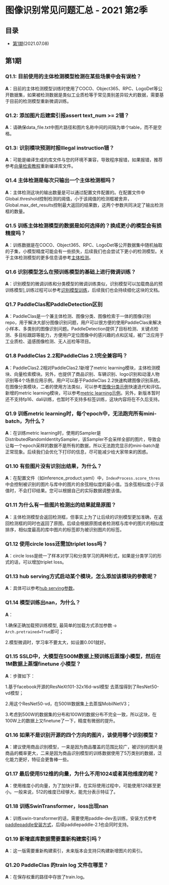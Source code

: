 # 图像识别常见问题汇总 - 2021 第2季


## 目录
* [第1期](#第1期)(2021.07.08)


<a name="第1期"></a>
## 第1期

### Q1.1: 目前使用的主体检测模型检测在某些场景中会有误检？

**A**：目前的主体检测模型训练时使用了COCO、Object365、RPC、LogoDet等公开数据集，如果被检测数据是类似工业质检等于常见类别差异较大的数据，需要基于目前的检测模型重新微调训练。

### Q1.2: 添加图片后建索引报assert text_num >= 2错？

**A**：请确保data_file.txt中图片路径和图片名称中间的间隔为单个table，而不是空格。

### Q1.3: 识别模块预测时报Illegal instruction错？

**A**：可能是编译生成的库文件与您的环境不兼容，导致程序报错，如果报错，推荐参考[向量检索教程](../../../deploy/vector_search/README.md)重新编译库文件。

### Q1.4 主体检测是每次只输出一个主体检测框吗？

**A**：主体检测这块的输出数量是可以通过配置文件配置的。在配置文件中Global.threshold控制检测的阈值，小于该阈值的检测框被舍弃，Global.max_det_results控制最大返回的结果数，这两个参数共同决定了输出检测框的数量。

### Q1.5 训练主体检测模型的数据是如何选择的？换成更小的模型会有损精度吗？

**A**：训练数据是在COCO、Object365、RPC、LogoDet等公开数据集中随机抽取的子集，小模型精度可能会有一些损失，后续我们也会尝试下更小的检测模型。关于主体检测模型的更多信息请参考[主体检测](../application/mainbody_detection.md)。

### Q1.6 识别模型怎么在预训练模型的基础上进行微调训练？

**A**：识别模型的微调训练和分类模型的微调训练类似，识别模型可以加载商品的预训练模型],训练过程可以参考[识别模型训练](../tutorials/getting_started_retrieval.md)，后续我们也会持续细化这块的文档。

### Q1.7 PaddleClas和PaddleDetection区别

**A**：PaddleClas是一个兼主体检测、图像分类、图像检索于一体的图像识别repo，用于解决大部分图像识别问题，用户可以很方便的使用PaddleClas来解决小样本、多类别的图像识别问题。PaddleDetection提供了目标检测、关键点检测、多目标跟踪等能力，方便用户定位图像中的感兴趣的点和区域，被广泛应用于工业质检、遥感图像检测、无人巡检等项目。

### Q1.8 PaddleClas 2.2和PaddleClas 2.1完全兼容吗？

**A**：PaddleClas2.2相对PaddleClas2.1新增了metric learning模块，主体检测模块、向量检索模块。另外，也提供了商品识别、车辆识别、logo识别和动漫人物识别等4个场景应用示例。用户可以基于PaddleClas 2.2快速构建图像识别系统。在图像分类模块，二者的使用方法类似，可以参考[图像分类示例](../tutorials/getting_started.md)快速迭代和评估。新增的metric learning模块，可以参考[metric learning示例](../tutorials/getting_started_retrieval.md)。另外，新版本暂时还不支持fp16、dali训练，也暂时不支持多标签训练，这块内容将在不久后支持。

### Q1.9 训练metric learning时，每个epoch中，无法跑完所有mini-batch，为什么？

**A**：在训练metric learning时，使用的Sampler是DistributedRandomIdentitySampler，该Sampler不会采样全部的图片，导致会让每一个epoch采样的数据不是所有的数据，所以无法跑完显示的mini-batch是正常现象。后续我们会优化下打印的信息，尽可能减少给大家带来的困惑。

### Q1.10 有些图片没有识别出结果，为什么？

**A**：在配置文件（如inference_product.yaml）中，`IndexProcess.score_thres`中会控制被识别的图片与库中的图片的余弦相似度的最小值。当余弦相似度小于该值时，不会打印结果。您可以根据自己的实际数据调整该值。

### Q1.11 为什么有一些图片检测出的结果就是原图？

**A**：主体检测模型会返回检测框，但事实上为了让后续的识别模型更加准确，在返回检测框的同时也返回了原图。后续会根据原图或者检测框与库中的图片的相似度排序，相似度最高的库中图片的标签即为被识别图片的标签。

### Q1.12 使用circle loss还需加triplet loss吗？

**A**：circle loss是统一了样本对学习和分类学习的两种形式，如果是分类学习的形式的话，可以增加triplet loss。

### Q1.13  hub serving方式启动某个模块，怎么添加该模块的参数呢？

**A**：具体可以参考[hub serving参数](../../../deploy/hubserving/clas/params.py)。

### Q1.14  模型训练出nan，为什么？

**A**：

1.确保正确加载预训练模型, 最简单的加载方式添加参数`-o Arch.pretrained=True`即可；

2.模型微调时，学习率不要太大，如设置0.001就好。


### Q1.15 SSLD中，大模型在500M数据上预训练后蒸馏小模型，然后在1M数据上蒸馏finetune 小模型？

**A**：步骤如下：

1.基于facebook开源的ResNeXt101-32x16d-wsl模型 去蒸馏得到了ResNet50-vd模型；

2.用这个ResNet50-vd，在500W数据集上去蒸馏MobilNetV3；

3.考虑到500W的数据集的分布和100W的数据分布不完全一致，所以这块，在100W上的数据上又finetune了一下，精度有微弱的提升。


### Q1.16 如果不是识别开源的四个方向的图片，该使用哪个识别模型？

**A**：建议使用商品识别模型，一来是因为商品覆盖的范围比较广，被识别的图片是商品的概率更大，二来是因为商品识别模型的训练数据使用了5万类别的数据，泛化能力更好，特征会更鲁棒一些。

### Q1.17 最后使用512维的向量，为什么不用1024或者其他维度的呢？

**A**：使用维度小的向量，为了加快计算，在实际使用过程中，可能使用128甚至更小。一般来说，512的维度已经够大，能充分表示特征了。

### Q1.18 训练SwinTransformer，loss出现nan

**A**：训练swin-transformer的话，需要使用paddle-dev去训练，安装方式参考[paddlepaddle安装方式](https://www.paddlepaddle.org.cn/install/quick?docurl=/documentation/docs/zh/develop/install/pip/linux-pip.html)，后续paddlepaddle-2.1也会同时支持。

### Q1.19 新增底库数据需要重新构建索引吗？

**A**：这一版需要重新构建索引，未来版本会支持只构建新增图片的索引。

### Q1.20 PaddleClas 的train log 文件在哪里？

**A**：在保存权重的路径中存放了train.log。
